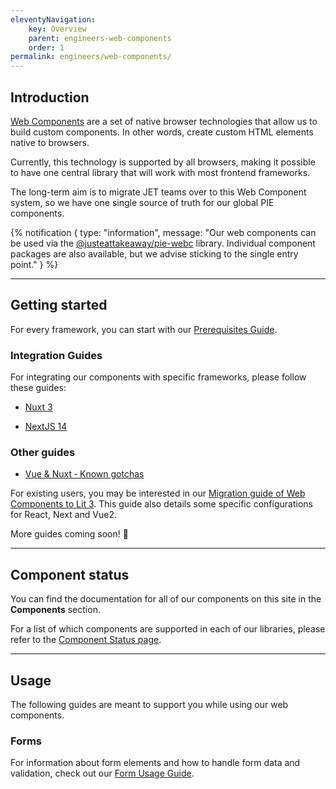 ```yaml
---
eleventyNavigation:
    key: Overview
    parent: engineers-web-components
    order: 1
permalink: engineers/web-components/
---
```


## Introduction

[Web Components](https://developer.mozilla.org/en-US/docs/Web/API/Web_components) are a set of native browser technologies that allow us to build custom components. In other words, create custom HTML elements native to browsers.

Currently, this technology is supported by all browsers, making it possible to have one central library that will work with most frontend frameworks.

The long-term aim is to migrate JET teams over to this Web Component system, so we have one single source of truth for our global PIE components.

{% notification {
  type: "information",
  message: "Our web components can be used via the [@justeattakeaway/pie-webc](https://npmjs.com/package/@justeattakeaway/pie-webc) library. Individual component packages are also available, but we advise sticking to the single entry point."
} %}

___

## Getting started

For every framework, you can start with our [Prerequisites Guide](https://github.com/justeattakeaway/pie/wiki/Getting-started-with-PIE-Web-Components).

### Integration Guides
For integrating our components with specific frameworks, please follow these guides:

- [Nuxt 3](/engineers/web-components/integration-guides/nuxt-3/)

- [NextJS 14](/engineers/web-components/integration-guides/nextjs-14/)

### Other guides
- [Vue & Nuxt ‐ Known gotchas](https://github.com/justeattakeaway/pie/wiki/Vue-Nuxt-%E2%80%90-Known-gotchas)

For existing users, you may be interested in our [Migration guide of Web Components to Lit 3](https://github.com/justeattakeaway/pie/wiki/PIE-Web-Components-%E2%80%90-Nuxt-2---Next-10---Vue-2-Integration). This guide also details some specific configurations for React, Next and Vue2.

More guides coming soon! 🚀

___

## Component status

You can find the documentation for all of our components on this site in the **Components** section.

For a list of which components are supported in each of our libraries, please refer to the [Component Status page](/components/component-status/).

---

## Usage

The following guides are meant to support you while using our web components.

### Forms
For information about form elements and how to handle form data and validation, check out our [Form Usage Guide](https://github.com/justeattakeaway/pie/wiki/Form-Controls#pie-forms-usage).
